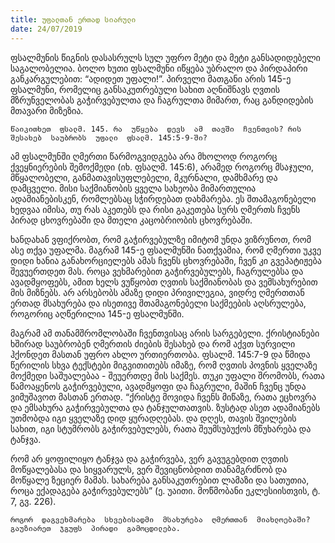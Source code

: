 ```yaml
---
title: უფალთან ერთად სიარული
date: 24/07/2019
---
```


ფსალმუნის  წიგნის  დასასრულს  სულ  უფრო  მეტი  და  მეტი  განსადიდებელი  საგალობელია. ბოლო  ხუთი  ფსალმუნი  იწყება  უბრალო  და  პირდაპირი  განკარგულებით: “ადიდეთ  უფალი!”. პირველი  მათგანი  არის 145-ე  ფსალმუნი, რომელიც  განსაკუთრებული  სახით  აღნიშნავს  ღვთის  მზრუნველობას  გაჭირვებულთა  და  ჩაგრულთა  მიმართ, რაც  განდიდების  მთავარი  მიზეზია.

`წაიკითხეთ  ფსალმ. 145. რა  უწყება  დევს  ამ  თავში  ჩვენთვის? რის  შესახებ  საუბრობს  უფალი  ფსალმ. 145:5-9-ში?`

ამ  ფსალმუნში  ღმერთი  წარმოგვიდგება  არა  მხოლოდ  როგორც  ქვეყნიერების  შემოქმედი (იხ. ფსალმ. 145:6), არამედ  როგორც  მსაჯული, მწყალობელი, განმათავისუფლებელი, მკურნალი, დამხმარე  და  დამცველი. მისი  საქმიანობის  ყველა  სახეობა  მიმართულია  ადამიანებისკენ, რომლებსაც  სჭირდებათ  დახმარება. ეს  შთამაგონებელი  ხედვაა  იმისა, თუ  რას  აკეთებს  და  რისი  გაკეთება  სურს  ღმერთს  ჩვენს  პირად  ცხოვრებაში  და  მთელი  კაცობრიობის  ცხოვრებაში.

ხანდახან  ვფიქრობთ, რომ  გაჭირვებულზე  იმიტომ  უნდა  ვიზრუნოთ, რომ  ასე  თქვა  უფალმა. მაგრამ 145-ე  ფსალმუნში  ნათქვამია, რომ  ღმერთი  უკვე  დიდი  ხანია  განახორციელებს  ამას  ჩვენს  ცხოვრებაში, ჩვენ  კი  გვეპატიჟება  შევუერთდეთ  მას. როცა  ვეხმარებით  გაჭირვებულებს, ჩაგრულებსა  და  ავადმყოფებს, ამით  ხელს  ვუწყობთ  ღვთის  საქმიანობას  და  ვემსახურებით  მის  მიზნებს. არ  არსებობს  ამაზე  დიდი  პრივილეგია, ვიდრე  ღმერთთან  ერთად  მსახურება  და  ისეთივე  შთამაგონებელი  საქმეების  აღსრულება, როგორიც  აღწერილია 145-ე  ფსალმუნში.

მაგრამ  ამ  თანამშრომლობაში  ჩვენთვისაც  არის  სარგებელი. ქრისტიანები  ხშირად  საუბრობენ  ღმერთის  ძიების  შესახებ  და  რომ  აქვთ  სურვილი  ჰქონდეთ  მასთან  უფრო  ახლო  ურთიერთობა. ფსალმ. 145:7-9 და  წმიდა  წერილის  სხვა  ტექსტები  მიგვითითებს  იმაზე, რომ  ღვთის  პოვნის  ყველაზე  მოქმედი  საშუალებაა - შეუერთდე  მის  საქმეს. თუკი  უფალი  შრომობს, რათა  წამოაყენოს  გაჭირვებული, ავადმყოფი  და  ჩაგრული, მაშინ  ჩვენც  უნდა  ვიმუშავოთ  მასთან  ერთად. “ქრისტე  მოვიდა  ჩვენს  მიწაზე, რათა  ეცხოვრა  და  ემსახურა  გაჭირვებულთა  და  ტანჯულთათვის. ზუსტად  ასეთ  ადამიანებს  უთმობდა  იგი  ყველაზე  დიდ  ყურადღებას. და  დღეს, თავის  შვილების  სახით, იგი  სტუმრობს  გაჭირვებულებს, რათა  შეუმსუბუქოს  მწუხარება  და  ტანჯვა.

რომ  არ  ყოფილიყო  ტანჯვა  და  გაჭირვება, ვერ  გავუგებდით  ღვთის  მოწყალებასა  და  სიყვარულს, ვერ  შევიცნობდით  თანამგრძნობ  და  მოწყალე  ზეციერ  მამას. სახარება  განსაკუთრებით  ლამაზი  და  სათუთია, როცა  ექადაგება  გაჭირვებულებს” (ე. უაითი. მოწმობანი  ეკლესიისთვის, ტ. 7, გვ. 226).

`როგორ  დაგვეხმარება  სხვებისადმი  მსახურება  ღმერთთან  მიახლოებაში? გაუზიარეთ  ჯგუფს  პირადი  გამოცდილება.`